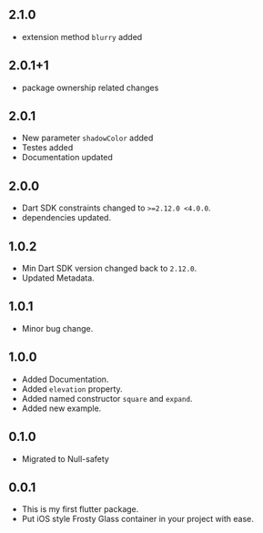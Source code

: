 ## 2.1.0

* extension method `blurry` added

## 2.0.1+1

* package ownership related changes

## 2.0.1

* New parameter `shadowColor` added
* Testes added
* Documentation updated

## 2.0.0

* Dart SDK constraints changed to `>=2.12.0 <4.0.0`.
* dependencies updated.

## 1.0.2

* Min Dart SDK version changed back to `2.12.0`.
* Updated Metadata.

## 1.0.1

* Minor bug change.

## 1.0.0

* Added Documentation.
* Added `elevation` property.
* Added named constructor `square` and `expand`.
* Added new example.


## 0.1.0

* Migrated to Null-safety

## 0.0.1

* This is my first flutter package.
* Put iOS style Frosty Glass container in your project with ease.